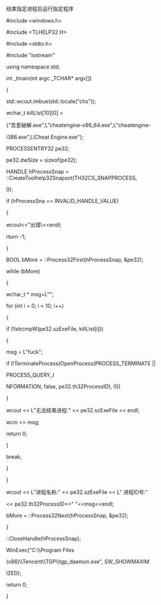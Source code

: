 结束指定进程后运行指定程序

#include \<windows.h\>

#include \<TLHELP32.H>

#include \<stdio.h\>

#include \"iostream\"

using namespace std;

int \_tmain(int argc \_TCHAR\* argv\[\])

{

std::wcout.imbue(std::locale(\"chs\"));

wchar_t killLIst\[10\]\[0\] =

{\"吾爱破解.exe\",L\"cheatengine-x86_64.exe\",L\"cheatengine-

i386.exe\",L\Cheat Engine.exe\"};

PROCESSENTRY32 pe32;

pe32.dwSize = sizeof(pe32);

HANDLE hProcessSnap = ::CreateToolhelp32Snapsot(TH32CS_SNAPPROCESS,

0);

if (hProcessSna == INVALID_HANDLE_VALUE)

{

wcout\<\<\"出错\\<\<endl;

rturn -1;

}

BOOL bMore = ::Process32First(hProcessSnap, &pe32);

while (bMore)

{

wchar_t \* msg=L\"\";



for (int i = 0; i \< 10; i++)

{

if (!lstrcmpW(pe32.szExeFile, killLIst\[i\]))

{

msg = L\"fuck\";

if (!TerminateProcess(OpenProcess(PROCESS_TERMINATE \|\|

PROCESS_QUERY_I

NFORMATION, false, pe32.th32ProcessID), 0))

{

wcout \<\< L\"无法结束进程:\" \<\< pe32.szExeFile \<\< endl;

wcin \>\> msg;

return 0;

}

break;

}

}

wcout \<\< L\"进程名称:\" \<\< pe32.szExeFile \<\< L\" 进程ID号:\"

\<\< pe32.th32ProcessID\<\<\" \"\<\<msg\<\<endl;

bMore = ::Process32Next(hProcessSnap, &pe32);

}

::CloseHandle(hProcessSnap);

WinExec(\"C:\\\\Program Files

(x86)\\\\Tencent\\\\TGP\\\\tgp_daemon.exe\", SW_SHOWMAXIM

IZED);

return 0;

}

